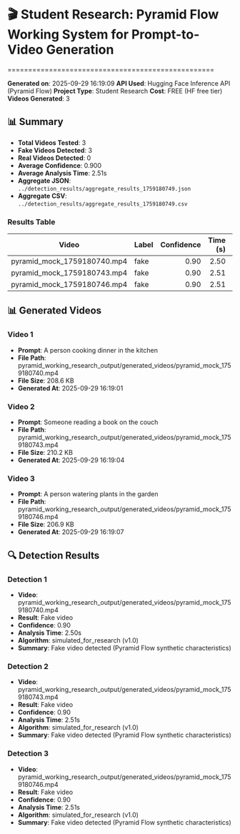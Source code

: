 # 🎬 Student Research: Pyramid Flow Working System for Prompt-to-Video Generation
==================================================

**Generated on**: 2025-09-29 16:19:09
**API Used**: Hugging Face Inference API (Pyramid Flow)
**Project Type**: Student Research
**Cost**: FREE (HF free tier)
**Videos Generated**: 3

## 📊 Summary

- **Total Videos Tested**: 3
- **Fake Videos Detected**: 3
- **Real Videos Detected**: 0
- **Average Confidence**: 0.900
- **Average Analysis Time**: 2.51s
- **Aggregate JSON**: `../detection_results/aggregate_results_1759180749.json`
- **Aggregate CSV**: `../detection_results/aggregate_results_1759180749.csv`

### Results Table

| Video | Label | Confidence | Time (s) | Resolution | FPS |
|---|---|---:|---:|---|---:|
| pyramid_mock_1759180740.mp4 | fake | 0.90 | 2.50 | 832x480 | 8.0 |
| pyramid_mock_1759180743.mp4 | fake | 0.90 | 2.51 | 832x480 | 8.0 |
| pyramid_mock_1759180746.mp4 | fake | 0.90 | 2.51 | 832x480 | 8.0 |

## 📊 Generated Videos

### Video 1
- **Prompt**: A person cooking dinner in the kitchen
- **File Path**: pyramid_working_research_output/generated_videos/pyramid_mock_1759180740.mp4
- **File Size**: 208.6 KB
- **Generated At**: 2025-09-29 16:19:01

### Video 2
- **Prompt**: Someone reading a book on the couch
- **File Path**: pyramid_working_research_output/generated_videos/pyramid_mock_1759180743.mp4
- **File Size**: 210.2 KB
- **Generated At**: 2025-09-29 16:19:04

### Video 3
- **Prompt**: A person watering plants in the garden
- **File Path**: pyramid_working_research_output/generated_videos/pyramid_mock_1759180746.mp4
- **File Size**: 206.9 KB
- **Generated At**: 2025-09-29 16:19:07

## 🔍 Detection Results

### Detection 1
- **Video**: pyramid_working_research_output/generated_videos/pyramid_mock_1759180740.mp4
- **Result**: Fake video
- **Confidence**: 0.90
- **Analysis Time**: 2.50s
- **Algorithm**: simulated_for_research (v1.0)
- **Summary**: Fake video detected (Pyramid Flow synthetic characteristics)

### Detection 2
- **Video**: pyramid_working_research_output/generated_videos/pyramid_mock_1759180743.mp4
- **Result**: Fake video
- **Confidence**: 0.90
- **Analysis Time**: 2.51s
- **Algorithm**: simulated_for_research (v1.0)
- **Summary**: Fake video detected (Pyramid Flow synthetic characteristics)

### Detection 3
- **Video**: pyramid_working_research_output/generated_videos/pyramid_mock_1759180746.mp4
- **Result**: Fake video
- **Confidence**: 0.90
- **Analysis Time**: 2.51s
- **Algorithm**: simulated_for_research (v1.0)
- **Summary**: Fake video detected (Pyramid Flow synthetic characteristics)

